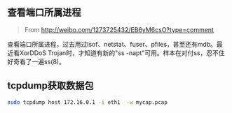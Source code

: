 ## 查看端口所属进程
> From http://weibo.com/1273725432/EB6yM6csO?type=comment

查看端口所属进程，过去用过lsof、netstat、fuser、pfiles，甚至还有mdb。最近看XorDDoS Trojan时，才知道有新的"ss -napt"可用。样本在对付ss，忍不住好奇看了一遍ss(8)。 

## tcpdump获取数据包

```sh
sudo tcpdump host 172.16.0.1 -i eth1  -w mycap.pcap
```
